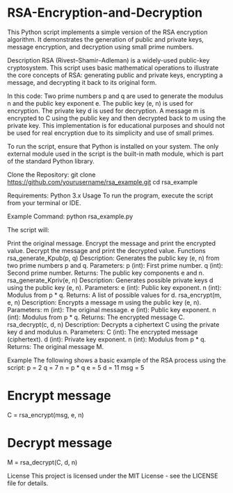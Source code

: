 # RSA-Encryption-and-Decryption
This Python script implements a simple version of the RSA encryption algorithm. It demonstrates the generation of public and private keys, message encryption, and decryption using small prime numbers.

Description
RSA (Rivest–Shamir–Adleman) is a widely-used public-key cryptosystem. This script uses basic mathematical operations to illustrate the core concepts of RSA: generating public and private keys, encrypting a message, and decrypting it back to its original form.

In this code:
Two prime numbers p and q are used to generate the modulus n and the public key exponent e.
The public key (e, n) is used for encryption.
The private key d is used for decryption.
A message m is encrypted to C using the public key and then decrypted back to m using the private key.
This implementation is for educational purposes and should not be used for real encryption due to its simplicity and use of small primes.

To run the script, ensure that Python is installed on your system. The only external module used in the script is the built-in math module, which is part of the standard Python library.

Clone the Repository:
git clone https://github.com/yourusername/rsa_example.git
cd rsa_example

Requirements:
Python 3.x
Usage
To run the program, execute the script from your terminal or IDE.

Example Command:
python rsa_example.py

The script will:

Print the original message.
Encrypt the message and print the encrypted value.
Decrypt the message and print the decrypted value.
Functions
rsa_generate_Kpub(p, q)
Description: Generates the public key (e, n) from two prime numbers p and q.
Parameters:
p (int): First prime number.
q (int): Second prime number.
Returns: The public key components e and n.
rsa_generate_Kpriv(e, n)
Description: Generates possible private keys d using the public key (e, n).
Parameters:
e (int): Public key exponent.
n (int): Modulus from p * q.
Returns: A list of possible values for d.
rsa_encrypt(m, e, n)
Description: Encrypts a message m using the public key (e, n).
Parameters:
m (int): The original message.
e (int): Public key exponent.
n (int): Modulus from p * q.
Returns: The encrypted message C.
rsa_decrypt(c, d, n)
Description: Decrypts a ciphertext C using the private key d and modulus n.
Parameters:
C (int): The encrypted message (ciphertext).
d (int): Private key exponent.
n (int): Modulus from p * q.
Returns: The original message M.

Example
The following shows a basic example of the RSA process using the script:
p = 2
q = 7
n = p * q
e = 5
d = 11
msg = 5

# Encrypt message
C = rsa_encrypt(msg, e, n)

# Decrypt message
M = rsa_decrypt(C, d, n)

License
This project is licensed under the MIT License - see the LICENSE file for details.

